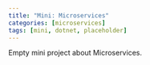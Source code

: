 ```yaml
---
title: "Mini: Microservices"
categories: [microservices]
tags: [mini, dotnet, placeholder]
---
```

Empty mini project about Microservices.
